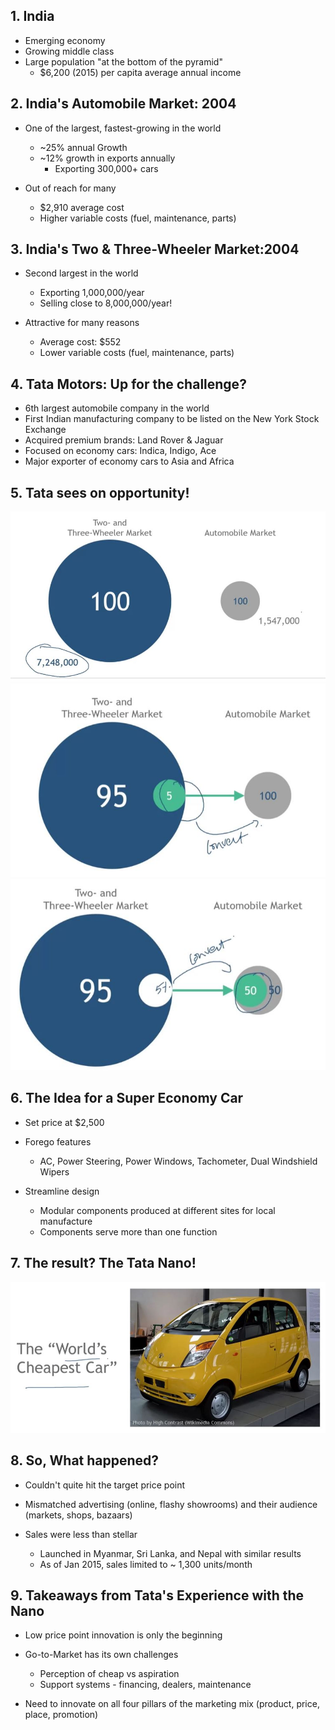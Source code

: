 ## 1. India

- Emerging economy
- Growing middle class
- Large population "at the bottom of the pyramid"
    - $6,200 (2015) per capita average annual income

## 2. India's Automobile Market: 2004

- One of the largest, fastest-growing in the world
    - ~25% annual Growth
    - ~12% growth in exports annually
        - Exporting 300,000+ cars

- Out of reach for many
    - $2,910 average cost
    - Higher variable costs (fuel, maintenance, parts)

## 3. India's Two & Three-Wheeler Market:2004
- Second largest in the world
    - Exporting 1,000,000/year
    - Selling close to 8,000,000/year!

- Attractive for many reasons
    - Average cost: $552
    - Lower variable costs (fuel, maintenance, parts)

## 4. Tata Motors: Up for the challenge?

- 6th largest automobile company in the world
- First Indian manufacturing company to be listed on the New York Stock Exchange
- Acquired premium brands: Land Rover & Jaguar
- Focused on economy cars: Indica, Indigo, Ace
- Major exporter of economy cars to Asia and Africa

## 5. Tata sees on opportunity!

<img src="Img/08_Story_of_Nano_1.jpg">

<img src="Img/08_Story_of_Nano_2.jpg">


<img src="Img/08_Story_of_Nano_3.jpg">


## 6. The Idea for a Super Economy Car

- Set price at $2,500

- Forego features
    - AC, Power Steering, Power Windows, Tachometer, Dual Windshield Wipers

- Streamline design
    - Modular components produced at different sites for local manufacture
    - Components serve more than one function

## 7. The result? The Tata Nano!


<img src="Img/08_Story_of_Nano_4.jpg">



## 8. So, What happened?

- Couldn't quite hit the target price point

- Mismatched advertising (online, flashy showrooms) and their audience (markets, shops, bazaars)

- Sales were less than stellar
    - Launched in Myanmar, Sri Lanka, and Nepal with similar results
    - As of Jan 2015, sales limited to ~ 1,300 units/month

## 9. Takeaways from Tata's Experience with the Nano

- Low price point innovation is only the beginning

- Go-to-Market has its own challenges
    - Perception of cheap vs aspiration
    - Support systems - financing, dealers, maintenance

- Need to innovate on all four pillars of the marketing mix (product, price, place, promotion)





